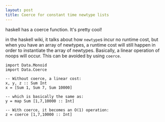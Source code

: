 ```yaml
---
layout: post
title: Coerce for constant time newtype lists
---
```


haskell has a coerce function. It's pretty cool!

in the haskell wiki, it talks about how `newtype`s incur no runtime cost, but
when you have an array of newtypes, a runtime cost will still happen in order to
instantiate the array of newtypes. Basically, a linear operation of noops will
occur. This can be avoided by using `coerce`.


```
import Data.Monoid
import Data.Coerce

-- Without coerce, a linear cost:
x, y, z :: Sum Int
x = [Sum 1, Sum 7, Sum 10000]

-- which is basically the same as:
y = map Sum [1,7,10000 :: Int]

-- With coerce, it becomes an O(1) operation:
z = coerce [1,7,10000 :: Int]
```



